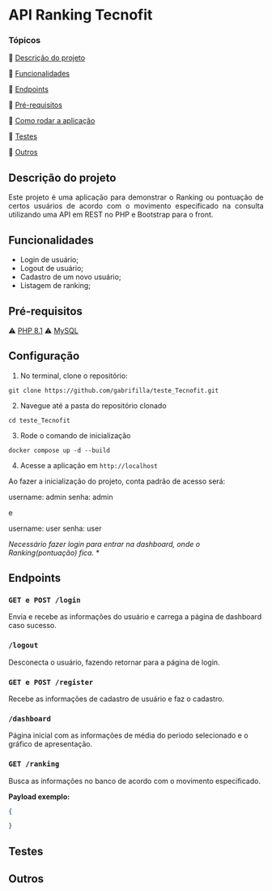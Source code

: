 # API Ranking Tecnofit

### Tópicos 

:small_blue_diamond: [Descrição do projeto](#descrição-do-projeto)

:small_blue_diamond: [Funcionalidades](#funcionalidades)

:small_blue_diamond: [Endpoints](#endpoints)

:small_blue_diamond: [Pré-requisitos](#pré-requisitos)

:small_blue_diamond: [Como rodar a aplicação](#configuração)

:small_blue_diamond: [Testes](#testes)

:small_blue_diamond: [Outros](#outros)

## Descrição do projeto

<p align="justify">
  Este projeto é uma aplicação para demonstrar o Ranking ou pontuação de certos usuários de acordo com o movimento especificado na consulta utilizando uma API em REST no PHP e Bootstrap para o front. 
</p>

## Funcionalidades
- Login de usuário;
- Logout de usuário;
- Cadastro de um novo usuário;
- Listagem de ranking;

## Pré-requisitos
:warning: [PHP 8.1](https://windows.php.net/download#php-8.1)
:warning: [MySQL](https://www.mysql.com/downloads/)

## Configuração

1. No terminal, clone o repositório: 
  ```
  git clone https://github.com/gabrifilla/teste_Tecnofit.git
  ```
2. Navegue até a pasta do repositório clonado
  ```
  cd teste_Tecnofit
  ```
3. Rode o comando de inicialização
  ```
  docker compose up -d --build
  ```
4. Acesse a aplicação em `http://localhost`

Ao fazer a inicialização do projeto, conta padrão de acesso será:

username: admin
senha: admin

e

username: user
senha: user

*Necessário fazer login para entrar na dashboard, onde o Ranking(pontuação) fica.* *

## Endpoints

### `GET e POST /login`
Envia e recebe as informações do usuário e carrega a página de dashboard caso sucesso.

### `/logout`
Desconecta o usuário, fazendo retornar para a página de login.

### `GET e POST /register`
Recebe as informações de cadastro de usuário e faz o cadastro.

### `/dashboard`
Página inicial com as informações de média do periodo selecionado e o gráfico de apresentação.

### `GET /ranking`
Busca as informações no banco de acordo com o movimento especificado.

**Payload exemplo:**
```json
{

}
```

## Testes

## Outros
